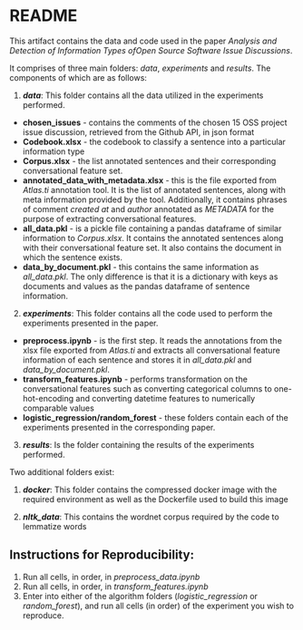 # README

This artifact contains the data and code used in the paper _Analysis and Detection of Information Types ofOpen Source Software Issue Discussions_.

It comprises of three main folders: _data_, _experiments_ and _results_. The components of which are as follows:

1. **_data_**: This folder contains all the data utilized in the experiments performed.
  * **chosen_issues** - contains the comments of the chosen 15 OSS project issue discussion, retrieved from the Github API, in json format
  * **Codebook.xlsx** - the codebook to classify a sentence into a particular information type
  * **Corpus.xlsx** - the list annotated sentences and their corresponding conversational feature set.
 * **annotated\_data\_with_metadata.xlsx** - this is the file exported from _Atlas.ti_ annotation tool. It is the list of annotated sentences, along with meta information provided by the tool. Additionally, it contains phrases of comment _created at_ and _author_ annotated as _METADATA_ for the purpose of extracting conversational features.
  * **all_data.pkl** - is a pickle file containing a pandas dataframe of similar information to *Corpus.xlsx*. It contains the annotated sentences along with their conversational feature set. It also contains the document in which the sentence exists.
  * **data\_by_document.pkl** - this contains the same information as _all\_data.pkl_. The only difference is that it is a dictionary with keys as documents and values as the pandas dataframe of sentence information.

2. **_experiments_**: This folder contains all the code used to perform the experiments presented in the paper.
  * **preprocess.ipynb** - is the first step. It reads the annotations from the xlsx file exported from _Atlas.ti_ and extracts all conversational feature information of each sentence and stores it in *all\_data.pkl* and *data\_by_document.pkl*.
  * **transform_features.ipynb** - performs transformation on the conversational features such as converting categorical columns to one-hot-encoding and converting datetime features to numerically comparable values
  * **logistic\_regression/random_forest** - these folders contain each of the experiments presented in the corresponding paper.

3. **_results_**: Is the folder containing the results of the experiments performed.

Two additional folders exist:

1. **_docker_**: This folder contains the compressed docker image with the required environment as well as the Dockerfile used to build this image

2. **_nltk_data_**: This contains the wordnet corpus required by the code to lemmatize words

## Instructions for Reproducibility:
1. Run all cells, in order, in *preprocess_data.ipynb*
2. Run all cells, in order, in *transform_features.ipynb*
3. Enter into either of the algorithm folders (*logistic_regression* or *random_forest*), and run all cells (in order) of the experiment you wish to reproduce.
